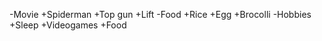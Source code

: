 -Movie
	+Spiderman
	+Top gun
	+Lift
-Food
	+Rice
	+Egg
	+Brocolli
-Hobbies
	+Sleep
	+Videogames
	+Food

